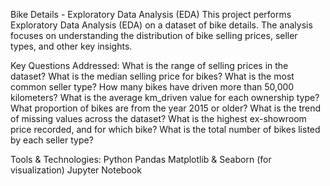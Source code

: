 Bike Details - Exploratory Data Analysis (EDA)
This project performs Exploratory Data Analysis (EDA) on a dataset of bike details. The analysis focuses on understanding the distribution of bike selling prices, seller types, and other key insights.

Key Questions Addressed:
What is the range of selling prices in the dataset?
What is the median selling price for bikes?
What is the most common seller type?
How many bikes have driven more than 50,000 kilometers?
What is the average km_driven value for each ownership type?
What proportion of bikes are from the year 2015 or older?
What is the trend of missing values across the dataset?
What is the highest ex-showroom price recorded, and for which bike?
What is the total number of bikes listed by each seller type?

Tools & Technologies:
Python
Pandas
Matplotlib & Seaborn (for visualization)
Jupyter Notebook
